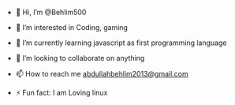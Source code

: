 - 👋 Hi, I’m @Behlim500
- 👀 I’m interested in Coding, gaming
- 🌱 I’m currently learning javascript as first programming language
- 💞️ I’m looking to collaborate on anything
- 📫 How to reach me abdullahbehlim2013@gmail.com


- ⚡ Fun fact: I am Loving linux

<!---
Behlim500/Behlim500 is a ✨ special ✨ repository because its `README.md` (this file) appears on your GitHub profile.
You can click the Preview link to take a look at your changes.
--->
